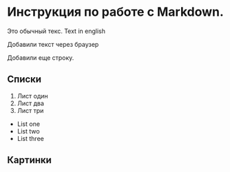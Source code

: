 # Инструкция по работе с Markdown.

Это обычный текс. Text in english

Добавили текст через браузер

Добавили еще строку.

## Списки
1. Лист один
2. Лист два
3. Лист три

* List one
* List two
* List three

## Картинки 